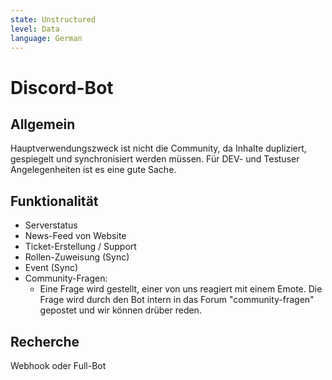 ```yaml
---
state: Unstructured
level: Data
language: German
---
```

# Discord-Bot
## Allgemein
Hauptverwendungszweck ist nicht die Community, da Inhalte dupliziert, gespiegelt und synchronisiert werden müssen.
Für DEV- und Testuser Angelegenheiten ist es eine gute Sache.

## Funktionalität
- Serverstatus
- News-Feed von Website
- Ticket-Erstellung / Support
- Rollen-Zuweisung (Sync)
- Event (Sync)
- Community-Fragen:
	- Eine Frage wird gestellt, einer von uns reagiert mit einem Emote. Die Frage wird durch den Bot intern in ⁠das Forum "community-fragen" gepostet und wir können drüber reden.

## Recherche
Webhook oder Full-Bot
